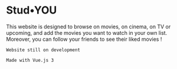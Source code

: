 # Stud•YOU

This website is designed to browse on movies, on cinema, on TV or upcoming,
and add the movies you want to watch in your own list.
Moreover, you can follow your friends to see their liked movies !

```
Website still on development
```
```
Made with Vue.js 3
```
